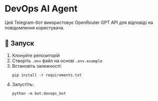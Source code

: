 # DevOps AI Agent

Цей Telegram-бот використовує OpenRouter GPT API для відповіді на повідомлення користувача.

## 🚀 Запуск

1. Клонуйте репозиторій
2. Створіть `.env` файл на основі `.env.example`
3. Встановіть залежності:
   ```
   pip install -r requirements.txt
   ```
4. Запустіть:
   ```
   python -m bot.devops_bot
   ```

